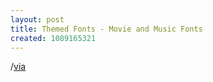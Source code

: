 ```yaml
---
layout: post
title: Themed Fonts - Movie and Music Fonts
created: 1089165321
---
```

/[via][]


  [Seite besuchen]: http://www.typenow.net/themed.htm
  [via]: http://theflow.de/archives/2004/07/06/link-gesucht
